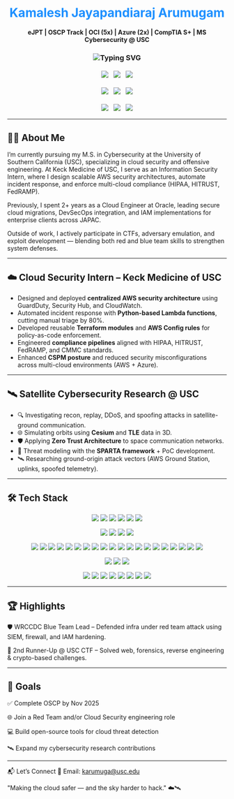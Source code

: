 <h1 align="center" style="color: #1E90FF;">Kamalesh Jayapandiaraj Arumugam</h1>

<p align="center">
  <b>eJPT | OSCP Track | OCI (5x) | Azure (2x) | CompTIA S+ | MS Cybersecurity @ USC</b>
</p>

<h3 align="center">
  <img src="https://readme-typing-svg.demolab.com?font=Fira+Code&pause=1000&color=00F7FF&center=true&vCenter=true&width=800&lines=Cloud+Security+Engineer+%7C+Offensive+Security+Enthusiast;Cloud+Red+Teamer+in+the+Making+%F0%9F%94%BB;SIEM+%7C+DevSecOps+%7C+Satellite+Research" alt="Typing SVG" />
</h3>

 <p align="center">
  <span style="display:inline-block;margin:4px;">
    <a href="https://www.linkedin.com/in/kamalesh-jayapandiaraj-arumugam/" target="_blank">
      <img src="https://img.shields.io/badge/-LinkedIn-0A66C2?logo=linkedin&logoColor=white" />
    </a>
  </span>
  <span style="display:inline-block;margin:4px;">
    <a href="https://github.com/primeop" target="_blank">
      <img src="https://img.shields.io/github/followers/primeop?label=GitHub&style=social" />
    </a>
  </span>
  <span style="display:inline-block;margin:4px;">
    <a href="https://github.com/primeop/primeop/raw/main/Kamalesh_Jayapandiaraj_Arumugam_Resume.pdf" target="_blank">
      <img src="https://img.shields.io/badge/Resume-PDF-FF5722?logo=adobeacrobatreader&logoColor=white" />
    </a>
  </span>
</p>

<p align="center">
  <span style="display:inline-block;margin:4px;">
    <a href="https://www.credly.com/badges/e85418f6-a3fc-45d6-b190-6b734804df95" target="_blank">
      <img src="https://img.shields.io/badge/Cert-Security%2B-6A1B9A?logo=compTIA&logoColor=white" />
    </a>
  </span>
  <span style="display:inline-block;margin:4px;">
    <a href="https://learn.microsoft.com/en-us/users/prim30p-5700/credentials/da9a80ee73cf021e" target="_blank">
      <img src="https://img.shields.io/badge/Cert-Azure_SC900-0078D4?logo=microsoft&logoColor=white" />
    </a>
  </span>
  <span style="display:inline-block;margin:4px;">
    <a href="https://certs.ine.com/19d2ba1e-e8d7-444a-85fa-94df422cc61f#acc.aCxyFhBs" target="_blank">
      <img src="https://img.shields.io/badge/Cert-eJPT-B71C1C?logo=ine&logoColor=white" />
    </a>
  </span>
</p>

<p align="center">
  <span style="display:inline-block;margin:4px;">
    <a href="https://catalog-education.oracle.com/ords/certview/sharebadge?id=45DC37624C40AF316A77FEC82DBCB1DE5DCE427BE9EB21248352A619A9AFA12A" target="_blank">
      <img src="https://img.shields.io/badge/Cert-OCI_Architect_Professional-F80000?logo=oracle&logoColor=white" />
    </a>
  </span>
  <span style="display:inline-block;margin:4px;">
    <a href="https://catalog-education.oracle.com/ords/certview/sharebadge?id=F5FDB20E27A06BA7303FD1835E4D11BA287FB08DFEB9AF15A25FCC6961539B41" target="_blank">
      <img src="https://img.shields.io/badge/Cert-Oracle_APEX_Developer-F80000?logo=oracle&logoColor=white" />
    </a>
  </span>
  <span style="display:inline-block;margin:4px;">
    <a href="https://catalog-education.oracle.com/ords/certview/sharebadge?id=764891DC17416F4AA1B73885BA4A170B2E75165B3FD7A84901F329E16F4137D1" target="_blank">
      <img src="https://img.shields.io/badge/Cert-Autonomous_DB_Professional-F80000?logo=oracle&logoColor=white" />
    </a>
  </span>
</p>

---

## 👨‍💻 About Me

I’m currently pursuing my M.S. in Cybersecurity at the University of Southern California (USC), specializing in cloud security and offensive engineering. At Keck Medicine of USC, I serve as an Information Security Intern, where I design scalable AWS security architectures, automate incident response, and enforce multi-cloud compliance (HIPAA, HITRUST, FedRAMP).

Previously, I spent 2+ years as a Cloud Engineer at Oracle, leading secure cloud migrations, DevSecOps integration, and IAM implementations for enterprise clients across JAPAC.

Outside of work, I actively participate in CTFs, adversary emulation, and exploit development — blending both red and blue team skills to strengthen system defenses.

---

## ☁️ Cloud Security Intern – Keck Medicine of USC

- Designed and deployed **centralized AWS security architecture** using GuardDuty, Security Hub, and CloudWatch.  
- Automated incident response with **Python-based Lambda functions**, cutting manual triage by 80%.  
- Developed reusable **Terraform modules** and **AWS Config rules** for policy-as-code enforcement.  
- Engineered **compliance pipelines** aligned with HIPAA, HITRUST, FedRAMP, and CMMC standards.  
- Enhanced **CSPM posture** and reduced security misconfigurations across multi-cloud environments (AWS + Azure).

---

## 🛰️ Satellite Cybersecurity Research @ USC

- 🔍 Investigating recon, replay, DDoS, and spoofing attacks in satellite-ground communication.
- 🌐 Simulating orbits using **Cesium** and **TLE** data in 3D.
- 🛡 Applying **Zero Trust Architecture** to space communication networks.
- 🧠 Threat modeling with the **SPARTA framework** + PoC development.
- 🛰️ Researching ground-origin attack vectors (AWS Ground Station, uplinks, spoofed telemetry).

---

## 🛠️ Tech Stack

<p align="center">
  <!-- Cloud & DevOps -->
  <img src="https://img.shields.io/badge/AWS-232F3E?style=flat&logo=amazonaws&logoColor=white" />
  <img src="https://img.shields.io/badge/Azure-0078D4?style=flat&logo=microsoftazure&logoColor=white" />
  <img src="https://img.shields.io/badge/OCI-F80000?style=flat&logo=oracle&logoColor=white" />
  <img src="https://img.shields.io/badge/Kubernetes-326CE5?style=flat&logo=kubernetes&logoColor=white" />
  <img src="https://img.shields.io/badge/Terraform-7B42BC?style=flat&logo=terraform&logoColor=white" />
  <img src="https://img.shields.io/badge/GitHub%20Actions-2088FF?style=flat&logo=githubactions&logoColor=white" />
</p>

<p align="center">
  <!-- DevSecOps & Security -->
  <img src="https://img.shields.io/badge/DevSecOps-black?style=flat&logo=devdotto&logoColor=white" />
  <img src="https://img.shields.io/badge/SAST-Semgrep-blueviolet?style=flat" />
  <img src="https://img.shields.io/badge/DAST-ZAP-ff6600?style=flat&logo=owasp&logoColor=white" />
  <img src="https://img.shields.io/badge/Trivy-Aqua-blue?style=flat&logo=aqua&logoColor=white" />
</p>

<p align="center">
  <!-- Pentesting & OffSec Tools -->
  <img src="https://img.shields.io/badge/Burp%20Suite-ff6600?style=flat&logo=portainer&logoColor=white" />
  <img src="https://img.shields.io/badge/Metasploit-005F9E?style=flat&logo=metasploit&logoColor=white" />
  <img src="https://img.shields.io/badge/Nmap-4180ff?style=flat&logo=gnuprivacyguard&logoColor=white" />
  <img src="https://img.shields.io/badge/Netcat-000000?style=flat&logo=gnubash&logoColor=white" />
  <img src="https://img.shields.io/badge/Socat-grey?style=flat&logo=gnubash&logoColor=white" />
  <img src="https://img.shields.io/badge/Impacket-0f0f0f?style=flat&logo=python&logoColor=white" />
  <img src="https://img.shields.io/badge/CrackMapExec-3E3E3E?style=flat&logo=github&logoColor=white" />
  <img src="https://img.shields.io/badge/BloodHound-990000?style=flat&logo=neo4j&logoColor=white" />
  <img src="https://img.shields.io/badge/Responder-8A2BE2?style=flat&logo=gnometerminal&logoColor=white" />
  <img src="https://img.shields.io/badge/John%20the%20Ripper-darkred?style=flat" />
  <img src="https://img.shields.io/badge/Hydra-FF0000?style=flat" />
  <img src="https://img.shields.io/badge/ffuf-lightgrey?style=flat" />
  <img src="https://img.shields.io/badge/dirsearch-black?style=flat" />
  <img src="https://img.shields.io/badge/feroxbuster-blue?style=flat" />
  <img src="https://img.shields.io/badge/Wireshark-1679A7?style=flat&logo=wireshark&logoColor=white" />
  <img src="https://img.shields.io/badge/Snort-E10098?style=flat&logo=snort&logoColor=white" />
  <img src="https://img.shields.io/badge/Ghidra-B03060?style=flat" />
  <img src="https://img.shields.io/badge/Binary%20Ninja-FF0055?style=flat" />
  <img src="https://img.shields.io/badge/Nessus-0096D6?style=flat&logo=tenable&logoColor=white" />
  <img src="https://img.shields.io/badge/Postman-FF6C37?style=flat&logo=postman&logoColor=white" />
</p>

<p align="center">
  <!-- SIEM & Logging -->
  <img src="https://img.shields.io/badge/ELK%20Stack-005571?style=flat&logo=elasticstack&logoColor=white" />
  <img src="https://img.shields.io/badge/Suricata-FF4C4C?style=flat" />
  <img src="https://img.shields.io/badge/Microsoft%20Sentinel-0078D4?style=flat&logo=microsoft&logoColor=white" />
</p>

<p align="center">
  <!-- 👨‍💻 Programming & Scripting -->
  <img src="https://img.shields.io/badge/Python-3776AB?style=flat&logo=python&logoColor=white" />
  <img src="https://img.shields.io/badge/Bash-121011?style=flat&logo=gnubash&logoColor=white" />
  <img src="https://img.shields.io/badge/C/C++-00599C?style=flat&logo=cplusplus&logoColor=white" />
  <img src="https://img.shields.io/badge/SQL-003B57?style=flat&logo=postgresql&logoColor=white" />
  <img src="https://img.shields.io/badge/Java-007396?style=flat&logo=java&logoColor=white" />
  <img src="https://img.shields.io/badge/PHP-777BB4?style=flat&logo=php&logoColor=white" />
  <img src="https://img.shields.io/badge/HTML/CSS-E34F26?style=flat&logo=html5&logoColor=white" />
  <img src="https://img.shields.io/badge/JavaScript-F7DF1E?style=flat&logo=javascript&logoColor=black" />
</p>

<p align="center">
  <!-- 🧪 Reverse Engineering & Analysis -->

</p>

---

## 🏆 Highlights

🛡️ WRCCDC Blue Team Lead – Defended infra under red team attack using SIEM, firewall, and IAM hardening.

🥈 2nd Runner-Up @ USC CTF – Solved web, forensics, reverse engineering & crypto-based challenges.

---

## 🎯 Goals

✅ Complete OSCP by Nov 2025

🌐 Join a Red Team and/or Cloud Security engineering role

💻 Build open-source tools for cloud threat detection

🛰️ Expand my cybersecurity research contributions

---

📬 Let’s Connect
📩 Email: karumuga@usc.edu

"Making the cloud safer — and the sky harder to hack."  ☁️🛰️


